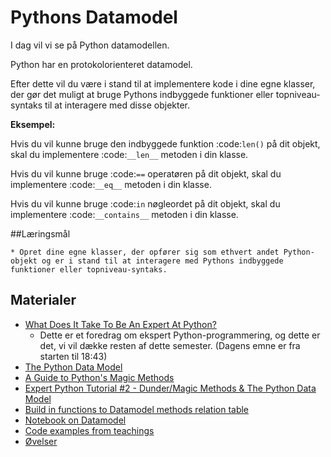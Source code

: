 
# Pythons Datamodel

I dag vil vi se på Python datamodellen.

Python har en protokolorienteret datamodel.

Efter dette vil du være i stand til at implementere kode i dine egne klasser, der gør det muligt at bruge Pythons indbyggede funktioner eller topniveau-syntaks til at interagere med disse objekter.

**Eksempel:**

Hvis du vil kunne bruge den indbyggede funktion :code:`len()` på dit objekt, skal du implementere :code:`__len__` metoden i din klasse.

Hvis du vil kunne bruge :code:`==` operatøren på dit objekt, skal du implementere :code:`__eq__` metoden i din klasse.

Hvis du vil kunne bruge :code:`in` nøgleordet på dit objekt, skal du implementere :code:`__contains__` metoden i din klasse.


##Læringsmål

    * Opret dine egne klasser, der opfører sig som ethvert andet Python-objekt og er i stand til at interagere med Pythons indbyggede funktioner eller topniveau-syntaks.

## Materialer

* [What Does It Take To Be An Expert At Python?](https://www.youtube.com/watch?v=7lmCu8wz8ro)
   * Dette er et foredrag om ekspert Python-programmering, og dette er det, vi vil dække resten af dette semester. (Dagens emne er fra starten til 18:43)
* [The Python Data Model](_static/The_Python_Data_Model.pdf)
* [A Guide to Python's Magic Methods](https://rszalski.github.io/magicmethods/)
* [Expert Python Tutorial #2 - Dunder/Magic Methods & The Python Data Model](https://www.youtube.com/watch?v=z11P9sojHuM)
* [Build in functions to Datamodel methods relation table](notebooks/build_to_dunder.rst)
* [Notebook on Datamodel](notebooks/OOP_Encapsulation_Propeties.ipynb#Datamodel)
* [Code examples from teachings](https://github.com/python-elective-kea/fall2023-code-examples-from-teachings/tree/master/ses9)
* [Øvelser](exercises.md)
<!--
* [Notebook demo Value class in teachings](notebooks/oop_lecture_value_graphviz.ipynb)
-->